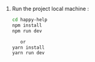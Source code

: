 1. Run the project local machine :

   ```bash
   cd happy-help
   npm install
   npm run dev

      or
   yarn install
   yarn run dev
   ```
